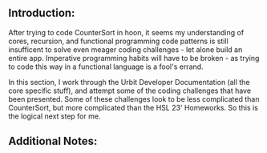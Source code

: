 
## Introduction:

After trying to code CounterSort in hoon, it seems my understanding of cores, recursion, and functional programming code patterns is still insufficent to solve even meager coding challenges - let alone build an entire app.  Imperative programming habits will have to be broken - as trying to code this way in a functional language is a fool's errand.

 In this section, I work through the Urbit Developer Documentation (all the core specific stuff), and attempt some of the coding challenges that have been presented. Some of these challenges look to be less complicated than CounterSort, but more complicated than the HSL 23' Homeworks. So this is the logical next step for me.

## Additional Notes: